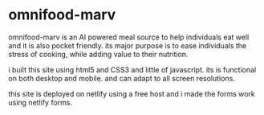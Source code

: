 # omnifood-marv

omnifood-marv is an AI powered meal source to help individuals eat well and it is also pocket friendly.
its major purpose is to ease individuals the stress of cooking, while adding value to their nutrition.

i built this site using html5 and CSS3 and little of javascript.
its is functional on both desktop and mobile. and can adapt to all screen resolutions.

this site is deployed on netlify using a free host and i made the forms work using netlify forms.
